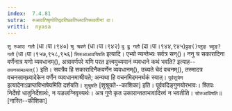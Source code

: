 ```yaml
---
index:  7.4.81
sutra:  रुआवतिश्रृणोतिद्रवतिप्रवतिप्लवतिच्यवतीनां वा।
vritti:  nyasa
---
```


`सु रुआउ गतौ` (धा।पा।९४०) `श्रु श्रवणे` (धा।पा।९४२) `दु द्रु गतौ` (दा।पा।९४४,९४५)`प्रुङ्()प्लुङ् च्युङ्? गतौ` (धा।पा।९५७,९५८,९५६) `सिरुआआवयिषति` इत्यादि। एभ्यो ण्यन्तेभ्यः सर्वत्र सन्()। 
ननु च सकारादिना वर्णेनात्र यणो व्यवधानम्(), अत्रावर्णपरे यणि परत इत्त्वमुच्यमानं व्यवधाने कथं भवति? इत्याह--`वचनसामथ्र्यात्()` इति। सवत्रैव हि सकारादिनैकवर्णेन व्यवधानम्(), उच्यते चेदं वचनम्(), तस्मादत्र वचनसामथ्र्यादेकेन वर्णेन व्यवधानमाश्रीयते; अन्यथा हि वचनमिदमनर्थकं स्यात्। `पूर्वसूत्रेण` इत्यादेनाऽप्राप्तविभाषेयमिति दर्शयति। 
`शुश्रुषति` [शुश्रूयते--काशिका] इति। पूर्ववदिङ्गुणयोरभावः। श्तिपः निर्देशो धातुनिर्देशार्थः, न यङलग्निवृत्त्यर्थः। अत्र गुणे कृत उकारान्तताभावादित्त्वं न भवतीति। `सोरुआविषति`॥[नास्ति--कीशिका]
